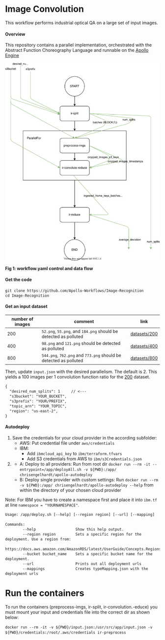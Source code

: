 # Image Convolution

This workflow performs industrial optical QA on a large set of input images.

#### Overview

This repository contains a parallel implementation, orchestrated with the Abstract Function Choreography Language and runnable on the [Apollo Engine](https://github.com/Apollo-Core)


![workflow-slim diagram](./diagrams/workflow.svg)

**Fig 1: workflow.yaml control and data flow**



#### Get the code

```
git clone https://github.com/Apollo-Workflows/Image-Recognition
cd Image-Recognition
```

#### Get an input dataset

number of images | comment | link 
----|---- | -----
200 | `52.png`, `55.png`, and `184.png` should be detected as polluted |  [datasets/200](https://github.com/Apollo-Workflows/Image-Recognition/tree/master/datasets/200)
400 | `98.png` and `121.png` should be detected as polluted |  [datasets/400](https://github.com/Apollo-Workflows/Image-Recognition/tree/master/datasets/400)
800 | `544.png`, `762.png` and `773.png` should be detected as polluted |  [datasets/800](https://github.com/Apollo-Workflows/Image-Recognition/tree/master/datasets/800)




Then, update `input.json` with the desired parallelism. The default is 2. This yields a 100 images per 1 convolution function ratio for the [200](https://github.com/Apollo-Workflows/Image-Recognition/tree/master/datasets/200) dataset.


```
{
  "desired_num_splits": 1     // <---
  "s3bucket": "YOUR_BUCKET",
  "s3prefix": "YOUR/PREFIX",
  "topic_arn": "YOUR_TOPIC",
  "region": "us-east-2",
}
```

#### Autodeploy
1. Save the credentials for your cloud provider in the according subfolder:
   - AWS: Put credential file under `aws/credentials`
   - IBM:
     - Add `ibmcloud_api_key` to `ibm/terraform.tfvars`
     - Add S3 credentials from AWS to `ibm/s3Credentials.json`
2. 
   - A: Deploy to all providers:
        Run from root dir `docker run --rm -it --entrypoint=/app/deployAll.sh -v ${PWD}:/app/ chrisengelhardt/apollo-autodeploy`
   - B: Deploy single provider with custom settings:
        Run `docker run --rm -v ${PWD}:/app/ chrisengelhardt/apollo-autodeploy --help` from within the directory of your chosen cloud provider

Note: For IBM you have to create a namespace first and place it into `ibm.tf` at line `namespace = "YOURNAMESPACE"`.

```
Usage: /app/deploy.sh [--help] [--region region] [--url] [--mapping]

Commands:
        --help                  Show this help output.
        --region region         Sets a specific region for the deployment. Use a region from:
                                https://docs.aws.amazon.com/AmazonRDS/latest/UserGuide/Concepts.RegionsAndAvailabilityZones.html
        --bucket bucket_name    Sets a specific bucket name for the deployment.
        --url                   Prints out all deployment urls
        --mappings              Creates typeMapping.json with the deployment urls
```

# Run the containers

To run the containers (preprocess-imgs, ir-split, ir-convolution.-educe) you must mount your input and credentials file into the correct dir as shown below:

`docker run --rm -it -v ${PWD}/input.json:/usr/src/app/input.json -v ${PWD}/credentials:/root/.aws/credentials ir-preprocess`